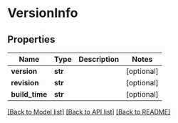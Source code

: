 # VersionInfo

## Properties
Name | Type | Description | Notes
------------ | ------------- | ------------- | -------------
**version** | **str** |  | [optional] 
**revision** | **str** |  | [optional] 
**build_time** | **str** |  | [optional] 

[[Back to Model list]](../README.md#documentation-for-models) [[Back to API list]](../README.md#documentation-for-api-endpoints) [[Back to README]](../README.md)


